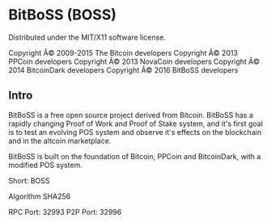 BitBoSS (BOSS)
===================
Distributed under the MIT/X11 software license.

Copyright Â© 2009-2015 The Bitcoin developers
Copyright Â© 2013 PPCoin developers
Copyright Â© 2013 NovaCoin developers
Copyright Â© 2014 BitcoinDark developers
Copyright Â© 2016 BitBoSS developers

Intro
-----
BitBoSS is a free open source project derived from Bitcoin. BitBoSS has a rapidly changing Proof of Work and Proof of Stake system, and it's first goal is to test an evolving POS system and observe it's effects on the blockchain and in the altcoin marketplace.

BitBoSS is built on the foundation of Bitcoin, PPCoin and BitcoinDark, with a modified POS system.

Short: BOSS

Algorithm SHA256


RPC Port: 32993
P2P Port: 32996 
